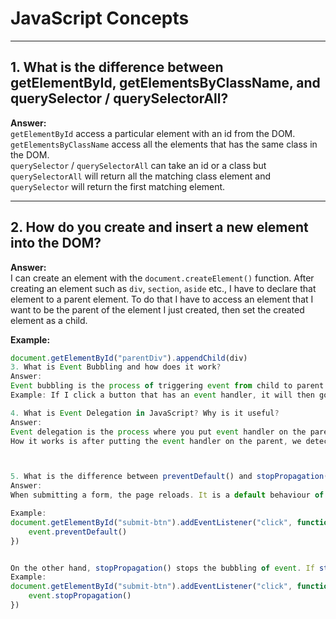 # JavaScript Concepts

---

## 1. What is the difference between getElementById, getElementsByClassName, and querySelector / querySelectorAll?

**Answer:**  
`getElementById` access a particular element with an id from the DOM.  
`getElementsByClassName` access all the elements that has the same class in the DOM.  
`querySelector` / `querySelectorAll` can take an id or a class but `querySelectorAll` will return all the matching class element and `querySelector` will return the first matching element.

---

## 2. How do you create and insert a new element into the DOM?

**Answer:**  
I can create an element with the `document.createElement()` function. After creating an element such as `div`, `section`, `aside` etc., I have to declare that element to a parent element. To do that I have to access an element that I want to be the parent of the element I just created, then set the created element as a child.  

**Example:**
```js
document.getElementById("parentDiv").appendChild(div)
3. What is Event Bubbling and how does it work?
Answer:
Event bubbling is the process of triggering event from child to parent until it reaches the top of the DOM (document).
Example: If I click a button that has an event handler, it will then go to its parent, then that parent's parent, and so on until it reaches the top. While bubbling to the top, if it finds any other event handler it will trigger that.

4. What is Event Delegation in JavaScript? Why is it useful?
Answer:
Event delegation is the process where you put event handler on the parent instead of every child. This makes the code smaller and efficient.
How it works is after putting the event handler on the parent, we detect which child is clicked with event.target and manipulate that child without giving every single child an event handler.



5. What is the difference between preventDefault() and stopPropagation() methods?
Answer:
When submitting a form, the page reloads. It is a default behaviour of form. We can prevent this by applying preventDefault() on the function.

Example:
document.getElementById("submit-btn").addEventListener("click", function(event){
    event.preventDefault()
})


On the other hand, stopPropagation() stops the bubbling of event. If stopPropagation() is used, the event on parents will not trigger but siblings event will occur.
Example:
document.getElementById("submit-btn").addEventListener("click", function(event){
    event.stopPropagation()
})